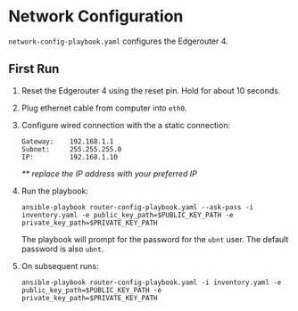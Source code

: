 # Network Configuration

`network-config-playbook.yaml` configures the Edgerouter 4.


## First Run

1. Reset the Edgerouter 4 using the reset pin. Hold for about 10 seconds.

2. Plug ethernet cable from computer into `eth0`.

3. Configure wired connection with the a static connection:

    ```
    Gateway:    192.168.1.1
    Subnet:     255.255.255.0
    IP:         192.168.1.10
    ```

    _** replace the IP address with your preferred IP_

4. Run the playbook:

    ```
    ansible-playbook router-config-playbook.yaml --ask-pass -i inventory.yaml -e public_key_path=$PUBLIC_KEY_PATH -e private_key_path=$PRIVATE_KEY_PATH
    ```

    The playbook will prompt for the password for the `ubnt` user. The default password is also `ubnt`.

5. On subsequent runs:

    ```
    ansible-playbook router-config-playbook.yaml -i inventory.yaml -e public_key_path=$PUBLIC_KEY_PATH -e private_key_path=$PRIVATE_KEY_PATH
    ```